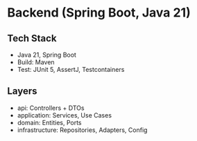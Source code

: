 # Backend (Spring Boot, Java 21)

## Tech Stack
- Java 21, Spring Boot
- Build: Maven
- Test: JUnit 5, AssertJ, Testcontainers

## Layers
- api: Controllers + DTOs
- application: Services, Use Cases
- domain: Entities, Ports
- infrastructure: Repositories, Adapters, Config
